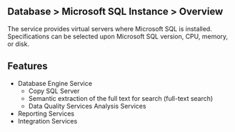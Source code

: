 ## Database > Microsoft SQL Instance > Overview
The service provides virtual servers where Microsoft SQL is installed. 
Specifications can be selected upon Microsoft SQL version, CPU, memory, or disk. 

## Features 
- Database Engine Service 
  - Copy SQL Server 
  - Semantic extraction of the full text for search (full-text search)
  - Data Quality Services
		Analysis Services	
- Reporting Services
- Integration Services
